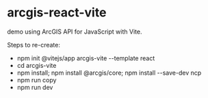 # arcgis-react-vite

demo using ArcGIS API for JavaScript with Vite.

Steps to re-create:

* npm init @vitejs/app arcgis-vite --template react
* cd arcgis-vite
* npm install; npm install @arcgis/core; npm install --save-dev ncp
* npm run copy
* npm run dev
